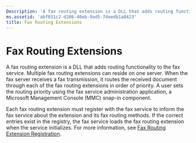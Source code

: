 ```yaml
---
Description: 'A fax routing extension is a DLL that adds routing functionality to the fax service.'
ms.assetid: 'abf031c2-d206-40eb-9ad5-74eedb1a8423'
title: Fax Routing Extensions
---
```


# Fax Routing Extensions

A fax routing extension is a DLL that adds routing functionality to the fax service. Multiple fax routing extensions can reside on one server. When the fax server receives a fax transmission, it routes the received document through each of the fax routing extensions in order of priority. A user sets the routing priority using the fax service administration application, a Microsoft Management Console (MMC) snap-in component.

Each fax routing extension must register with the fax service to inform the fax service about the extension and its fax routing methods. If the correct entries exist in the registry, the fax service loads the fax routing extension when the service initializes. For more information, see [Fax Routing Extension Registration](-mfax-fax-routing-extension-registration.md).

 

 



